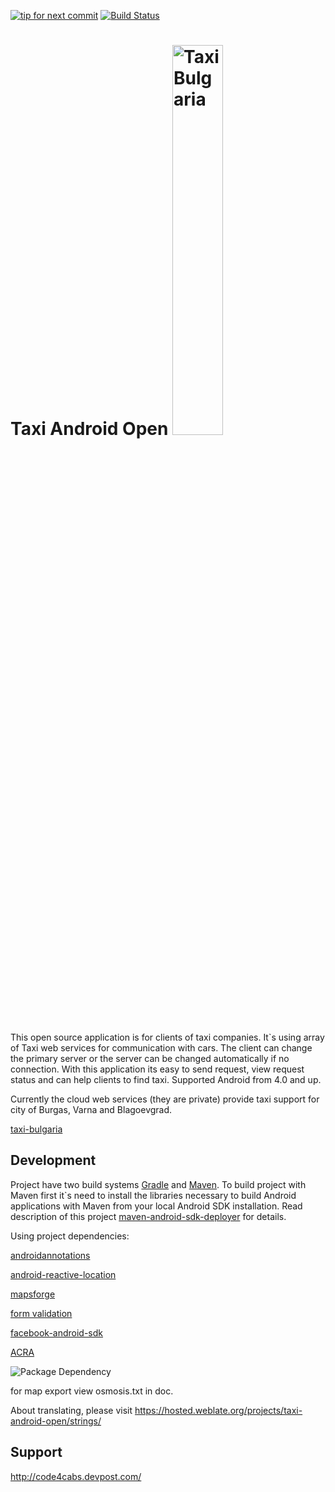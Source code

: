 [![tip for next commit](https://tip4commit.com/projects/43147.svg)](https://tip4commit.com/github/sytolk/TaxiAndroidOpen)
[![Build Status](https://travis-ci.org/sytolk/TaxiAndroidOpen.svg?branch=Morocco)](https://travis-ci.org/sytolk/TaxiAndroidOpen)

# Taxi Android Open <a href="https://play.google.com/store/apps/details?id=com.opentaxi.android" rel="Taxi Bulgaria"><img src="https://cdn.rawgit.com/steverichey/google-play-badge-svg/master/img/en_get.svg" alt="Taxi Bulgaria" width="40%"/></a>
<!---
<a href="http://apps.opera.com/badge.php?a=c&v=dark&did=88615&pid=408287" rel="Opera Mobile Store">![Opera Mobile Store](https://apps.opera.com/badge.php?a=s&v=white&did=88615&pid=408287)</a>
--->

This open source application is for clients of taxi companies. It`s using array of Taxi web services for communication with cars. The client can change the primary server or the server can be changed automatically if no connection.
With this application its easy to send request, view request status and can help clients to find taxi.
Supported Android from 4.0 and up.

Currently the cloud web services (they are private) provide taxi support for city of Burgas, Varna and Blagoevgrad.

[taxi-bulgaria](http://taxi-bulgaria.com)

## Development

Project have two build systems [Gradle](https://gradle.org/) and [Maven](http://maven.apache.org/). To build project with Maven first it\`s need to install the libraries necessary to build Android applications with Maven from your local Android SDK installation.
Read description of this project [maven-android-sdk-deployer](https://github.com/mosabua/maven-android-sdk-deployer) for details.

Using project dependencies:

[androidannotations](http://androidannotations.org/)

[android-reactive-location](https://github.com/mcharmas/Android-ReactiveLocation)

[mapsforge](http://code.google.com/p/mapsforge/)

[form validation](https://github.com/ragunathjawahar/android-saripaar)

[facebook-android-sdk](https://github.com/facebook/facebook-android-sdk)

[ACRA](https://github.com/ACRA/acra)

![Package Dependency](https://github.com/sytolk/TaxiAndroidOpen/blob/API14/doc/dependency.png)

for map export view osmosis.txt in doc.

About translating, please visit https://hosted.weblate.org/projects/taxi-android-open/strings/ 

## Support

http://code4cabs.devpost.com/

<!---
[![PayPal donate button](https://img.shields.io/badge/paypal-donate-yellow.svg)](https://www.paypal.com/cgi-bin/webscr?cmd=_s-xclick&hosted_button_id=2W5ZTX3VEH9D2 "Donate once-off to this project using Paypal")
--->

